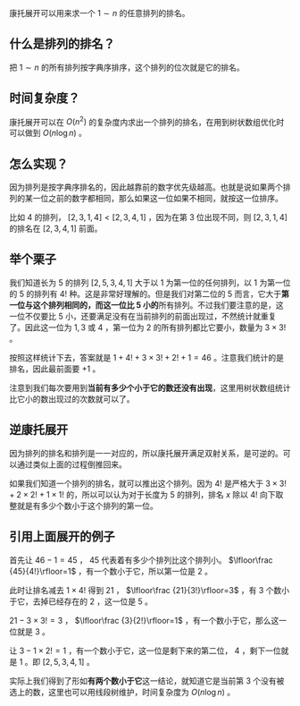康托展开可以用来求一个 $1\sim n$ 的任意排列的排名。

## 什么是排列的排名？

把 $1\sim n$ 的所有排列按字典序排序，这个排列的位次就是它的排名。

## 时间复杂度？

康托展开可以在 $O(n^2)$ 的复杂度内求出一个排列的排名，在用到树状数组优化时可以做到 $O(n\log n)$ 。

## 怎么实现？

因为排列是按字典序排名的，因此越靠前的数字优先级越高。也就是说如果两个排列的某一位之前的数字都相同，那么如果这一位如果不相同，就按这一位排序。

比如 $4$ 的排列， $[2,3,1,4]<[2,3,4,1]$ ，因为在第 $3$ 位出现不同，则 $[2,3,1,4]$ 的排名在 $[2,3,4,1]$ 前面。

## 举个栗子

我们知道长为 $5$ 的排列 $[2,5,3,4,1]$ 大于以 $1$ 为第一位的任何排列，以 $1$ 为第一位的 $5$ 的排列有 $4!$ 种。这是非常好理解的。但是我们对第二位的 $5$ 而言，它大于**第一位与这个排列相同的，而这一位比 $5$ 小的**所有排列。不过我们要注意的是，这一位不仅要比 $5$ 小，还要满足没有在当前排列的前面出现过，不然统计就重复了。因此这一位为 $1,3$ 或 $4$ ，第一位为 $2$ 的所有排列都比它要小，数量为 $3\times 3!$ 。

按照这样统计下去，答案就是 $1+4!+3\times 3!+2!+1=46$ 。注意我们统计的是排名，因此最前面要 $+1$ 。

注意到我们每次要用到**当前有多少个小于它的数还没有出现**，这里用树状数组统计比它小的数出现过的次数就可以了。

## 逆康托展开

因为排列的排名和排列是一一对应的，所以康托展开满足双射关系，是可逆的。可以通过类似上面的过程倒推回来。

如果我们知道一个排列的排名，就可以推出这个排列。因为 $4!$ 是严格大于 $3\times 3!+2\times 2!+1\times 1!$ 的，所以可以认为对于长度为 $5$ 的排列，排名 $x$ 除以 $4!$ 向下取整就是有多少个数小于这个排列的第一位。

## 引用上面展开的例子

首先让 $46-1=45$ ， $45$ 代表着有多少个排列比这个排列小。 $\lfloor\frac {45}{4!}\rfloor=1$ ，有一个数小于它，所以第一位是 $2$ 。

此时让排名减去 $1\times 4!$ 得到 $21$ ， $\lfloor\frac {21}{3!}\rfloor=3$ ，有 $3$ 个数小于它，去掉已经存在的 $2$ ，这一位是 $5$ 。

 $21-3\times 3!=3$ ， $\lfloor\frac {3}{2!}\rfloor=1$ ，有一个数小于它，那么这一位就是 $3$ 。

让 $3-1\times 2!=1$ ，有一个数小于它，这一位是剩下来的第二位， $4$ ，剩下一位就是 $1$ 。即 $[2,5,3,4,1]$ 。

实际上我们得到了形如**有两个数小于它**这一结论，就知道它是当前第 $3$ 个没有被选上的数，这里也可以用线段树维护，时间复杂度为 $O(n\log n)$ 。
